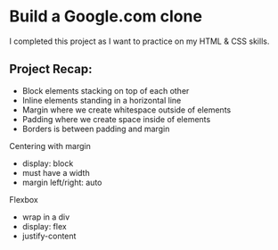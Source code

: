 # Build a Google.com clone
I completed this project as I want to practice on my HTML & CSS skills.
## Project Recap:
- Block elements stacking on top of each other
- Inline elements standing in a horizontal line
- Margin where we create whitespace outside of elements
- Padding where we create space inside of elements
- Borders is between padding and margin

Centering with margin
- display: block
- must have a width
- margin left/right: auto

Flexbox
- wrap in a div
- display: flex
- justify-content
  
